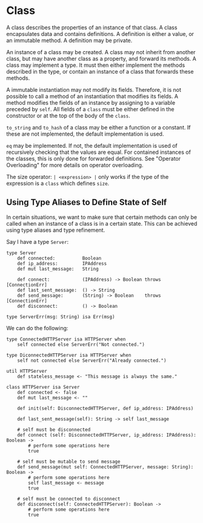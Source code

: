 # Class

A class describes the properties of an instance of that class. A class encapsulates data and contains definitions. A 
definition is either a value, or an immutable method. A definition may be private.

An instance of a class may be created. A class may not inherit from another class, but may have another class as a 
property, and forward its methods. A class may implement a type. It must then either implement the methods described in
the type, or contain an instance of a class that forwards these methods.

A immutable instantiation may not modify its fields. Therefore, it is not possible to call a method of an instantiation 
that modifies its fields. A method modifies the fields of an instance by assigning to a variable preceded by `self`. 
All fields of a `class` must be either defined in the constructor or at the top of the body of the `class`.

`to_string` and `to_hash` of a class may be either a function or a constant. If these are not implemented, the default
implementation is used.

`eq` may be implemented. If not, the default implementation is used of recursively checking that the values are equal.
For contained instances of the classes, this is only done for forwarded definitions. See "Operator Overloading" for more
details on operator overloading.

The size operator: `| <expression> |` only works if the type of the expression is a `class` which defines `size`.

## Using Type Aliases to Define State of Self

In certain situations, we want to make sure that certain methods can only be called when an instance of a class is in a
certain state. This can be achieved using type aliases and type refinement.

Say I have a type `Server`:

    type Server 
        def connected:          Boolean
        def ip_address:         IPAddress
        def mut last_message:   String
        
        def connect:            (IPAddress) -> Boolean throws [ConnectionErr]
        def last_sent_message:  () -> String
        def send_message:       (String) -> Boolean    throws [ConnectionErr]
        def disconnect:         () -> Boolean
        
    type ServerErr(msg: String) isa Err(msg)

We can do the following:

    type ConnectedHTTPServer isa HTTPServer when
        self connected else ServerErr("Not connected.")
        
    type DiconnectedHTTPServer isa HTTPServer when
        self not connected else ServerErr("Already connected.")
        
    util HTTPServer
        def stateless_message <- "This message is always the same."
        
    class HTTPServer isa Server
        def connected <- false
        def mut last_message <- ""
        
        def init(self: DisconnectedHTTPServer, def ip_address: IPAddress)
        
        def last_sent_message(self): String -> self last_message
        
        # self must be disconnected
        def connect (self: DisconnectedHTTPServer, ip_address: IPAddress): Boolean ->
            # perform some operations here
            true
            
        # self must be mutable to send message
        def send_message(mut self: ConnectedHTTPServer, message: String): Boolean ->
            # perform some operations here
            self last_message <- message
            true
            
        # self must be connected to disconnect
        def disconnect(self: ConnectedHTTPServer): Boolean ->
            # perform some operations here
            true
